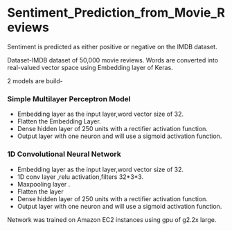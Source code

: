 # Sentiment_Prediction_from_Movie_Reviews
Sentiment is predicted as either positive or negative on the IMDB dataset.

Dataset-IMDB dataset of 50,000 movie reviews.
Words are converted into real-valued vector space using Embedding layer of Keras.

2 models are build-
### Simple Multilayer Perceptron Model

* Embedding layer as the input layer,word vector size of 32.
* Flatten the Embedding Layer.
* Dense hidden layer of 250 units with a rectifier activation function.
* Output layer with one neuron and will use a sigmoid activation function.

### 1D Convolutional Neural Network

* Embedding layer as the input layer,word vector size of 32.
* 1D conv layer ,relu activation,filters 32\*3\*3.
* Maxpooling layer .
* Flatten the layer 
* Dense hidden layer of 250 units with a rectifier activation function.
* Output layer with one neuron and will use a sigmoid activation function.

Network was trained on Amazon EC2 instances using gpu of g2.2x large. 

